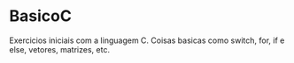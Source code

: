 # BasicoC
Exercicios iniciais com a linguagem C. Coisas basicas como switch, for, if e else, vetores, matrizes, etc.

